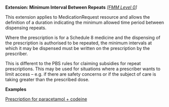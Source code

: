 **Extension: Minimum Interval Between Repeats**  *[[FMM Level 0](guidance.html)]*

This extension applies to MedicationRequest resource and allows the definition of a duration indicating the minimum allowed time period between dispensing repeats.

Where the prescription is for a Schedule 8 medicine and the dispensing of the prescription is authorised to be repeated, the minimum intervals at which it may be dispensed must be written on the prescription by the prescriber.

This is different to the PBS rules for claiming subsidies for repeat prescriptions. This may be used for situations where a prescriber wants to limit access – e.g. if there are safety concerns or if the subject of care is taking greater than the prescribed dose.

**Examples**

[Prescription for paracetamol + codeine](MedicationRequest-medicationrequest-example0.html)